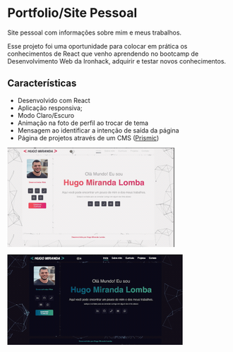 # Portfolio/Site Pessoal

Site pessoal com informações sobre mim e meus trabalhos.

Esse projeto foi uma oportunidade para colocar em prática os conhecimentos de React que venho aprendendo no bootcamp de Desenvolvimento Web da Ironhack, adquirir e testar novos conhecimentos.

## Características

- Desenvolvido com React
- Aplicação responsiva;
- Modo Claro/Escuro
- Animação na foto de perfil ao trocar de tema
- Mensagem ao identificar a intenção de saída da página
- Página de projetos através de um CMS ([Prismic](https://prismic.io/))

![](./src/img/demo1.gif)

![](./src/img/demo.gif)
